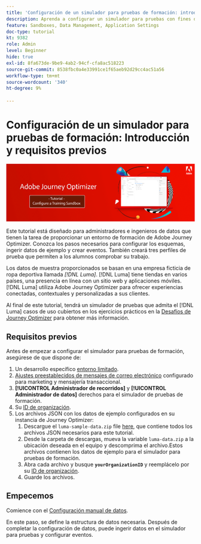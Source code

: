```yaml
---
title: 'Configuración de un simulador para pruebas de formación: introducción'
description: Aprenda a configurar un simulador para pruebas con fines de formación. Siga los pasos necesarios para configurar los esquemas, ingerir datos de ejemplo y crear eventos.
feature: Sandboxes, Data Management, Application Settings
doc-type: tutorial
kt: 9382
role: Admin
level: Beginner
hide: true
exl-id: 8fa673de-9be9-4ab2-94cf-cfa8ac518223
source-git-commit: 8538fbc0a4e33991ce1f65aeb92d29cc4ac51a56
workflow-type: tm+mt
source-wordcount: '340'
ht-degree: 9%

---
```


# Configuración de un simulador para pruebas de formación: Introducción y requisitos previos

![Tutorial de banner: configuración de un simulador para pruebas de formación](./assets/ajo-banner-configure-training-sandbox.png)

Este tutorial está diseñado para administradores e ingenieros de datos que tienen la tarea de proporcionar un entorno de formación de Adobe Journey Optimizer. Conozca los pasos necesarios para configurar los esquemas, ingerir datos de ejemplo y crear eventos. También creará tres perfiles de prueba que permiten a los alumnos comprobar su trabajo.

Los datos de muestra proporcionados se basan en una empresa ficticia de ropa deportiva llamada _[!DNL Luma]_. [!DNL Luma] tiene tiendas en varios países, una presencia en línea con un sitio web y aplicaciones móviles. [!DNL Luma] utiliza Adobe Journey Optimizer para ofrecer experiencias conectadas, contextuales y personalizadas a sus clientes.

Al final de este tutorial, tendrá un simulador de pruebas que admita el [!DNL Luma] casos de uso cubiertos en los ejercicios prácticos en la [Desafíos de Journey Optimizer](/help/challenges/introduction-and-prerequisites.md) para obtener más información.

## Requisitos previos

Antes de empezar a configurar el simulador para pruebas de formación, asegúrese de que dispone de:

1. Un desarrollo específico [entorno limitado](https://experienceleague.adobe.com/docs/journey-optimizer-learn/tutorials/access-control/create-and-manage-sandboxes.html?lang=en).
1. [Ajustes preestablecidos de mensajes de correo electrónico](https://experienceleague.adobe.com/docs/journey-optimizer-learn/tutorials/channel-configuration/set-up-email-channel.html?lang=en) configurado para marketing y mensajería transaccional.
1. **[!UICONTROL Administrador de recorridos]** y **[!UICONTROL Administrador de datos]** derechos para el simulador de pruebas de formación.
1. Su [ID de organización](https://experienceleague.adobe.com/docs/core-services/interface/administration/organizations.html?lang=es).
1. Los archivos JSON con los datos de ejemplo configurados en su instancia de Journey Optimizer:
   1. Descargue el `luma-sample-data.zip` file [here](/help/tutorial-configure-a-training-sandbox/assets/luma-data/luma-sample-data.zip), que contiene todos los archivos JSON necesarios para este tutorial.
   1. Desde la carpeta de descargas, mueva la variable `luma-data.zip` a la ubicación deseada en el equipo y descomprima el archivo.Estos archivos contienen los datos de ejemplo para el simulador para pruebas de formación.
   1. Abra cada archivo y busque **`yourOrganizationID`** y reemplácelo por su [ID de organización](https://experienceleague.adobe.com/docs/core-services/interface/administration/organizations.html?lang=es).
   1. Guarde los archivos.

## Empecemos

Comience con el [Configuración manual de datos](/help/tutorial-configure-a-training-sandbox/manual-data-set-up.md).

En este paso, se define la estructura de datos necesaria. Después de completar la configuración de datos, puede ingerir datos en el simulador para pruebas y configurar eventos.
